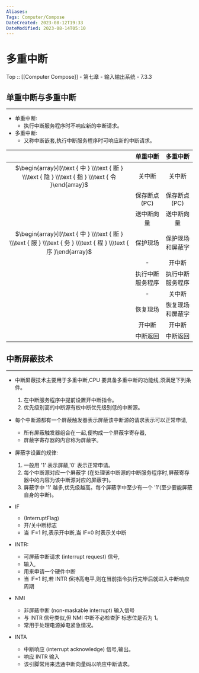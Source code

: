 ```yaml
---
Aliases: 
Tags: Computer/Compose 
DateCreated: 2023-08-12T19:33
DateModified: 2023-08-14T05:10
---
```

# 多重中断

Top :: [[Computer Compose]] - 第七章 - 输入输出系统 - 7.3.3

## 单重中断与多重中断
---
- 单重中断:
	- 执行中断服务程序时不响应新的中断请求。
- 多重中断:
	- 又称中断嵌套,执行中断服务程序时可响应新的中断请求。

|  | 单重中断 | 多重中断 |
| :---: | :---: | :---: |
| $\begin{array}{l}\text { 中 } \\\text { 断 } \\\text { 隐 } \\\text { 指 } \\\text { 令 }\end{array}$ | 关中断 | 关中断 |
|  | 保存断点 (PC) | 保存断点 (PC) |
|  | 送中断向量 | 送中断向量 |
| $\begin{array}{l}\text { 中 } \\\text { 断 } \\\text { 服 } \\\text { 务 } \\\text { 程 } \\\text { 序 }\end{array}$ | 保护现场 | 保护现场和屏蔽字 |
|  | - | 开中断 |
|  | 执行中断服务程序 | 执行中断服务程序 |
|  | - | 关中断 |
|  | 恢复现场 | 恢复现场和屏蔽字 |
|  | 开中断 | 开中断 |
|  | 中断返回 | 中断返回 |

## 中断屏蔽技术
---
- 中断屏蔽技术主要用于多重中断,CPU 要具备多重中断的功能线,须满足下列条件。
	1. 在中断服务程序中提前设置开中断指令。
	2. 优先级别高的中断源有权中断优先级别低的中断源。
- 每个中断源都有一个屏蔽触发器表示屏蔽该中断源的请求表示可以正常申请,
	- 所有屏蔽触发器组合在一起,便构成一个屏蔽字寄存器,
	- 屏蔽字寄存器的内容称为屏蔽字。
- 屏蔽字设置的规律:
	1. 一般用 '1' 表示屏蔽,'0' 表示正常申请。
	2. 每个中断源对应一个屏蔽字 (在处理该中断源的中断服务程序时,屏蔽寄存器中的内容为该中断源对应的屏蔽字)。
	3. 屏蔽字中 '1' 越多,优先级越高。每个屏蔽字中至少有一个 '1'(至少要能屏蔽自身的中断)。

- IF
	- (InterruptFlag)
	- 开/关中断标志
	- 当 IF=1 时,表示开中断,当 IF=0 时表示关中断
- INTR:
	- 可屏蔽中断请求 (interrupt request) 信号,
	- 输入,
	- 用来申请一个硬件中断
	- 当 IF=1 时,若 INTR 保持高电平,则在当前指令执行完毕后就进入中断响应周期
- NMI
	- 非屏蔽中断 (non-maskable interrupt) 输入信号
	- 与 INTR 信号类似,但 NMI 中断不必检查|F 标志位是否为 1。
	- 常用于处理电源掉电紧急情况。
- INTA
	- 中断响应 (interrupt acknowledge) 信号,输出。
	- 响应 INTR 输入
	- 该引脚常用来选通中断向量码以响应中断请求。
